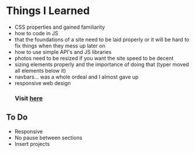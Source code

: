 # Things I Learned
<hl>
<ul>
      <li>CSS properties and gained familiarity</li>
      <li>how to code in JS</li>
      <li>that the foundations of a site need to be laid properly or it will be hard to fix things when they mess up later on</li>
      <li>how to use simple API's and JS libraries</li>
      <li>photos need to be resized if you want the site speed to be decent</li>
      <li>sizing elements properly and the importance of doing that (typer moved all elements below it)</li>
      <li>navbars... was a whole ordeal and I almost gave up</li>
      <li>responsive web design</li>
      <h3>Visit <a href="https://lujaina-e.github.io">here</a></h3>
</ul>
      

## To Do 
<hl>
 <ul>
      <li>Responsive</li>
      <li>No pause between sections</li>
      <li>Insert projects</li>
</ul>    
